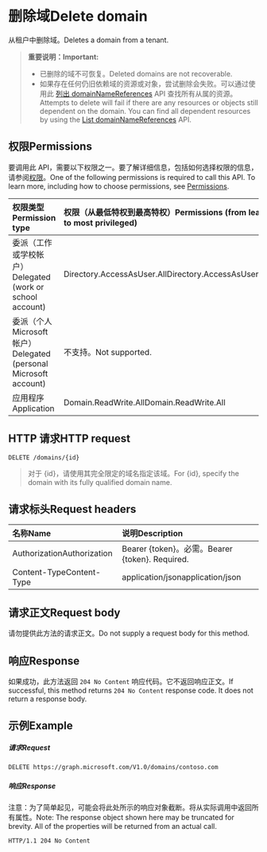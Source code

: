 # <a name="delete-domain"></a><span data-ttu-id="9dc13-101">删除域</span><span class="sxs-lookup"><span data-stu-id="9dc13-101">Delete domain</span></span>

<span data-ttu-id="9dc13-102">从租户中删除域。</span><span class="sxs-lookup"><span data-stu-id="9dc13-102">Deletes a domain from a tenant.</span></span>

> <span data-ttu-id="9dc13-103">**重要说明：**</span><span class="sxs-lookup"><span data-stu-id="9dc13-103">**Important:**</span></span>
> - <span data-ttu-id="9dc13-104">已删除的域不可恢复。</span><span class="sxs-lookup"><span data-stu-id="9dc13-104">Deleted domains are not recoverable.</span></span><br />
> - <span data-ttu-id="9dc13-p101">如果存在任何仍旧依赖域的资源或对象，尝试删除会失败。可以通过使用此 [列出 domainNameReferences](domain_list_domainnamereferences.md) API 查找所有从属的资源。</span><span class="sxs-lookup"><span data-stu-id="9dc13-p101">Attempts to delete will fail if there are any resources or objects still dependent on the domain. You can find all dependent resources by using the [List domainNameReferences](domain_list_domainnamereferences.md) API.</span></span>

## <a name="permissions"></a><span data-ttu-id="9dc13-107">权限</span><span class="sxs-lookup"><span data-stu-id="9dc13-107">Permissions</span></span>

<span data-ttu-id="9dc13-p102">要调用此 API，需要以下权限之一。要了解详细信息，包括如何选择权限的信息，请参阅[权限](../../../concepts/permissions_reference.md)。</span><span class="sxs-lookup"><span data-stu-id="9dc13-p102">One of the following permissions is required to call this API. To learn more, including how to choose permissions, see [Permissions](../../../concepts/permissions_reference.md).</span></span>


|<span data-ttu-id="9dc13-110">权限类型</span><span class="sxs-lookup"><span data-stu-id="9dc13-110">Permission type</span></span>      | <span data-ttu-id="9dc13-111">权限（从最低特权到最高特权）</span><span class="sxs-lookup"><span data-stu-id="9dc13-111">Permissions (from least to most privileged)</span></span>              |
|:--------------------|:---------------------------------------------------------|
|<span data-ttu-id="9dc13-112">委派（工作或学校帐户）</span><span class="sxs-lookup"><span data-stu-id="9dc13-112">Delegated (work or school account)</span></span> | <span data-ttu-id="9dc13-113">Directory.AccessAsUser.All</span><span class="sxs-lookup"><span data-stu-id="9dc13-113">Directory.AccessAsUser.All</span></span>    |
|<span data-ttu-id="9dc13-114">委派（个人 Microsoft 帐户）</span><span class="sxs-lookup"><span data-stu-id="9dc13-114">Delegated (personal Microsoft account)</span></span> | <span data-ttu-id="9dc13-115">不支持。</span><span class="sxs-lookup"><span data-stu-id="9dc13-115">Not supported.</span></span>    |
|<span data-ttu-id="9dc13-116">应用程序</span><span class="sxs-lookup"><span data-stu-id="9dc13-116">Application</span></span> | <span data-ttu-id="9dc13-117">Domain.ReadWrite.All</span><span class="sxs-lookup"><span data-stu-id="9dc13-117">Domain.ReadWrite.All</span></span> |

## <a name="http-request"></a><span data-ttu-id="9dc13-118">HTTP 请求</span><span class="sxs-lookup"><span data-stu-id="9dc13-118">HTTP request</span></span>
<!-- { "blockType": "ignored" } -->
```http
DELETE /domains/{id}
```

> <span data-ttu-id="9dc13-119">对于 {id}，请使用其完全限定的域名指定该域。</span><span class="sxs-lookup"><span data-stu-id="9dc13-119">For {id}, specify the domain with its fully qualified domain name.</span></span>

## <a name="request-headers"></a><span data-ttu-id="9dc13-120">请求标头</span><span class="sxs-lookup"><span data-stu-id="9dc13-120">Request headers</span></span>

| <span data-ttu-id="9dc13-121">名称</span><span class="sxs-lookup"><span data-stu-id="9dc13-121">Name</span></span>       | <span data-ttu-id="9dc13-122">说明</span><span class="sxs-lookup"><span data-stu-id="9dc13-122">Description</span></span>|
|:---------------|:----------|
| <span data-ttu-id="9dc13-123">Authorization</span><span class="sxs-lookup"><span data-stu-id="9dc13-123">Authorization</span></span>  | <span data-ttu-id="9dc13-p103">Bearer {token}。必需。</span><span class="sxs-lookup"><span data-stu-id="9dc13-p103">Bearer {token}. Required.</span></span> |
| <span data-ttu-id="9dc13-126">Content-Type</span><span class="sxs-lookup"><span data-stu-id="9dc13-126">Content-Type</span></span>  | <span data-ttu-id="9dc13-127">application/json</span><span class="sxs-lookup"><span data-stu-id="9dc13-127">application/json</span></span> |

## <a name="request-body"></a><span data-ttu-id="9dc13-128">请求正文</span><span class="sxs-lookup"><span data-stu-id="9dc13-128">Request body</span></span>

<span data-ttu-id="9dc13-129">请勿提供此方法的请求正文。</span><span class="sxs-lookup"><span data-stu-id="9dc13-129">Do not supply a request body for this method.</span></span>

## <a name="response"></a><span data-ttu-id="9dc13-130">响应</span><span class="sxs-lookup"><span data-stu-id="9dc13-130">Response</span></span>

<span data-ttu-id="9dc13-p104">如果成功，此方法返回 `204 No Content` 响应代码。它不返回响应正文。</span><span class="sxs-lookup"><span data-stu-id="9dc13-p104">If successful, this method returns `204 No Content` response code. It does not return a response body.</span></span>

## <a name="example"></a><span data-ttu-id="9dc13-133">示例</span><span class="sxs-lookup"><span data-stu-id="9dc13-133">Example</span></span>
##### <a name="request"></a><span data-ttu-id="9dc13-134">请求</span><span class="sxs-lookup"><span data-stu-id="9dc13-134">Request</span></span>

<!-- {
  "blockType": "request",
  "name": "delete_domain"
}-->
```http
DELETE https://graph.microsoft.com/V1.0/domains/contoso.com
```

##### <a name="response"></a><span data-ttu-id="9dc13-135">响应</span><span class="sxs-lookup"><span data-stu-id="9dc13-135">Response</span></span>

<span data-ttu-id="9dc13-p105">注意：为了简单起见，可能会将此处所示的响应对象截断。将从实际调用中返回所有属性。</span><span class="sxs-lookup"><span data-stu-id="9dc13-p105">Note: The response object shown here may be truncated for brevity. All of the properties will be returned from an actual call.</span></span>
<!-- {
  "blockType": "response",
  "truncated": true
} -->
```http
HTTP/1.1 204 No Content
```

<!-- uuid: 8fcb5dbc-d5aa-4681-8e31-b001d5168d79
2015-10-25 14:57:30 UTC -->
<!-- {
  "type": "#page.annotation",
  "description": "Delete domain",
  "keywords": "",
  "section": "documentation",
  "tocPath": ""
}-->